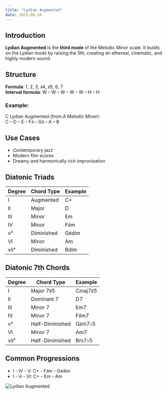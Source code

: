 ```yaml
---
title: "Lydian Augmented"
date: 2025-06-16
---
```


## Introduction

**Lydian Augmented** is the **third mode** of the Melodic Minor scale. It builds on the Lydian mode by raising the 5th, creating an ethereal, cinematic, and highly modern sound.

## Structure

**Formula**: 1, 2, 3, ♯4, ♯5, 6, 7  
**Interval formula**: W – W – W – W – W – H – H

### Example:

C Lydian Augmented (from A Melodic Minor):  
C – D – E – F♯ – G♯ – A – B

## Use Cases

- Contemporary jazz  
- Modern film scores  
- Dreamy and harmonically rich improvisation

## Diatonic Triads

| Degree | Chord Type | Example |
|--------|------------|---------|
| I      | Augmented  | C+      |
| II     | Major      | D       |
| III    | Minor      | Em      |
| IV     | Minor      | F♯m     |
| v°     | Diminished | G♯dim   |
| VI     | Minor      | Am      |
| vii°   | Diminished | Bdim    |

## Diatonic 7th Chords

| Degree | Chord Type      | Example     |
|--------|-----------------|-------------|
| I      | Major 7♯5       | Cmaj7♯5     |
| II     | Dominant 7      | D7          |
| III    | Minor 7         | Em7         |
| IV     | Minor 7         | F♯m7        |
| v°     | Half-Diminished | G♯m7♭5      |
| VI     | Minor 7         | Am7         |
| vii°   | Half-Diminished | Bm7♭5       |

## Common Progressions

- I - IV - V: C+ - F♯m - G♯dim  
- I - iii - VI: C+ - Em - Am

![Lydian Augmented](/images/lydian-augmented.png)
